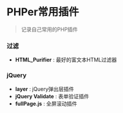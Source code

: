 # PHPer常用插件

>记录自己常用的PHP插件



### 过滤
* **HTML_Purifier** : 最好的富文本HTML过滤器

### jQuery
* **layer** : jQuery弹出层插件
* **jQuery Validate** : 表单验证插件
* **fullPage.js** : 全屏滚动插件

